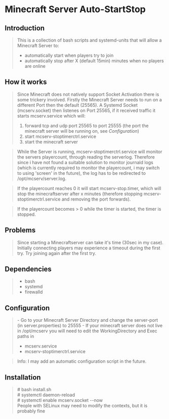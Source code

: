# Minecraft Server Auto-StartStop

## Introduction

> This is a collection of bash scripts and systemd-units that will allow a Minecraft Server to:  
> - automatically start when players try to join  
> - automatically stop after X (default 15min) minutes when no players are online  

## How it works
> Since Minecraft does not natively support Socket Activation there is some trickery involved.
> Firstly the Minecraft Server needs to run on a different Port then the default (25565).
> A Systemd Socket (mcserv.socket) then listenes on Port 25565, if it received traffic it starts mcserv.service which will:
> 1. forward tcp and udp port 25565 to port 25555 (the port the minecraft server will be running on, see _Configuration_)
> 2. start mcserv-stoptimerctrl.service
> 3. start the minecraft server

> While the Server is running, mcserv-stoptimerctrl.service will monitor the servers playercount, through reading the serverlog.
> Therefore since i have not found a suitable solution to monitor journald logs (which is currently required to monitor the playercount, i may switch to using 'screen' in the future), the log has to be redirected to /opt/mcserv/server.log.

> If the playercount reaches 0 it will start mcserv-stop.timer, which will stop the minecraftserver after x minutes (therefore stopping mcserv-stoptimerctrl.service and removing the port forwards).  

> If the playercount becomes > 0 while the timer is started, the timer is stopped. 

## Problems
> Since starting a Minecraftserver can take it's time (30sec in my case). Initially connecting players may experience a timeout during the first try.
> Try joining again after the first try.

## Dependencies
> - bash
> - systemd
> - firewalld

## Configuration
> \- Go to your Minecraft Server Directory and change the server-port (in server.properties) to 25555
> \- If your minecraft server does not live in /opt/mcserv you will need to edit the WorkingDirectory and Exec paths in 
> - mcserv.service
> - mcserv-stoptimerctrl.service

> Info: I may add an automatic configuration script in the future.

## Installation
> \# bash install.sh  
> \# systemctl daemon-reload  
> \# systemctl enable mcserv.socket --now  
> People with SELinux may need to modify the contexts, but it is probably fine
